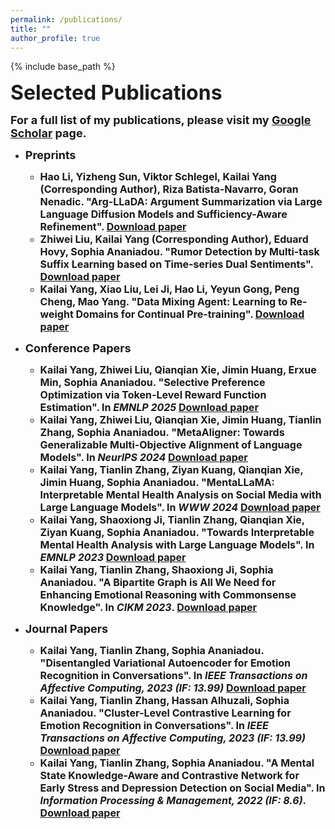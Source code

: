 ```yaml
---
permalink: /publications/
title: ""
author_profile: true
---
```


{% include base_path %}


<b><font size=6>Selected Publications</font>

<font size=4>For a full list of my publications, please visit my <a href="https://scholar.google.com/citations?user=df4H1aQAAAAJ">Google Scholar</a> page.</font>

* <b><font size=4>Preprints</font>
  * <font size=3>Hao Li, Yizheng Sun, Viktor Schlegel, <b>Kailai Yang (Corresponding Author)</b>, Riza Batista-Navarro, Goran Nenadic. "Arg-LLaDA: Argument Summarization via Large Language Diffusion
Models and Sufficiency-Aware Refinement". <a href="https://arxiv.org/abs/2507.19081">Download paper</a></font>
  * <font size=3>Zhiwei Liu, <b>Kailai Yang (Corresponding Author)</b>, Eduard Hovy, Sophia Ananiadou. "Rumor Detection by Multi-task Suffix Learning based on Time-series Dual Sentiments". <a href="https://arxiv.org/abs/2502.14383">Download paper</a></font>
  * <font size=3><b>Kailai Yang</b>, Xiao Liu, Lei Ji, Hao Li, Yeyun Gong, Peng Cheng, Mao Yang. "Data Mixing Agent: Learning to Re-weight Domains for Continual Pre-training". <a href="https://arxiv.org/abs/2507.15640">Download paper</a></font>


* <b><font size=4>Conference Papers</font>
  * <font size=3><b>Kailai Yang</b>, Zhiwei Liu, Qianqian Xie, Jimin Huang, Erxue Min, Sophia Ananiadou. "Selective Preference Optimization via Token-Level Reward Function Estimation". In <i>EMNLP 2025</i> <a href="https://arxiv.org/abs/2408.13518">Download paper</a></font>
  * <font size=3><b>Kailai Yang</b>, Zhiwei Liu, Qianqian Xie, Jimin Huang, Tianlin Zhang, Sophia Ananiadou. "MetaAligner: Towards Generalizable Multi-Objective Alignment of Language Models". In <i>NeurlPS 2024</i> <a href="https://arxiv.org/abs/2403.17141">Download paper</a></font>
  * <font size=3><b>Kailai Yang</b>, Tianlin Zhang, Ziyan Kuang, Qianqian Xie, Jimin Huang, Sophia Ananiadou. "MentaLLaMA: Interpretable Mental Health Analysis on Social Media with Large Language Models". In <i>WWW 2024</i> <a href="https://arxiv.org/abs/2309.13567">Download paper</a></font>
  * <font size=3><b>Kailai Yang</b>, Shaoxiong Ji, Tianlin Zhang, Qianqian Xie, Ziyan Kuang, Sophia Ananiadou. "Towards Interpretable Mental Health Analysis with Large Language Models". In <i>EMNLP 2023</i> <a href="https://aclanthology.org/2023.emnlp-main.370/">Download paper</a></font>
  * <font size=3><b>Kailai Yang</b>, Tianlin Zhang, Shaoxiong Ji, Sophia Ananiadou. "A Bipartite Graph is All We Need for Enhancing Emotional Reasoning with Commonsense Knowledge". In <i>CIKM 2023</i>. <a href="https://arxiv.org/abs/2308.04811">Download paper</a></font>

* <b><font size=4>Journal Papers</font>
  * <font size=3><b>Kailai Yang</b>, Tianlin Zhang, Sophia Ananiadou. "Disentangled Variational Autoencoder for Emotion Recognition in Conversations". In <i>IEEE Transactions on Affective Computing, 2023 (IF: 13.99)</i> <a href="https://arxiv.org/abs/2305.14071">Download paper</a></font>
  * <font size=3><b>Kailai Yang</b>, Tianlin Zhang, Hassan Alhuzali, Sophia Ananiadou. "Cluster-Level Contrastive Learning for Emotion Recognition in Conversations". In <i>IEEE Transactions on Affective Computing, 2023 (IF: 13.99)</i> <a href="http://arxiv.org/abs/2302.03508">Download paper</a></font>
  * <font size=3><b>Kailai Yang</b>, Tianlin Zhang, Sophia Ananiadou. "A Mental State Knowledge-Aware and Contrastive Network for Early Stress and Depression Detection on Social Media". In <i>Information Processing & Management, 2022 (IF: 8.6)</i>. <a href="https://www.sciencedirect.com/science/article/pii/S0306457322000796">Download paper</a></font>
